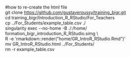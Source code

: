#how to re-create the html file  
git clone https://github.com/gustaveroussy/training_bigr.git  
cd training_bigr/Introduction_R_RStudio/For_Teachers  
cp ../For_Students/example_table.csv ./  
singularity exec --no-home -B ./:/home/ formation_bigr_introduction_R_RStudio.simg \  
    R -e 'rmarkdown::render("home/GR_IntroR_RStudio.Rmd")'  
mv GR_IntroR_RStudio.html ../For_Students/  
rm -r example_table.csv  
